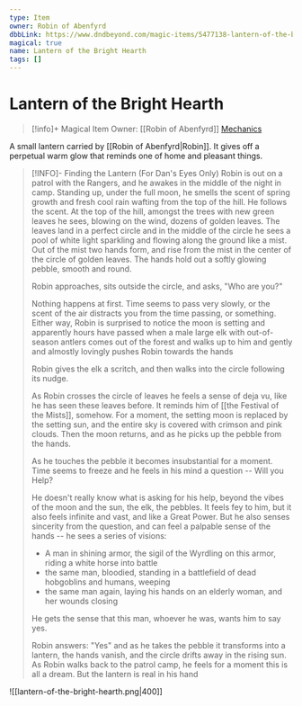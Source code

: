 ```yaml
---
type: Item
owner: Robin of Abenfyrd
dbbLink: https://www.dndbeyond.com/magic-items/5477138-lantern-of-the-bright-hearth
magical: true
name: Lantern of the Bright Hearth
tags: []
---
```

# Lantern of the Bright Hearth
>[!info]+ Magical Item
>Owner: [[Robin of Abenfyrd]]
> [Mechanics](https://www.dndbeyond.com/magic-items/5477138-lantern-of-the-bright-hearth)

A small lantern carried by [[Robin of Abenfyrd|Robin]]. It gives off a perpetual warm glow that reminds one of home and pleasant things. 

> [!INFO]- Finding the Lantern (For Dan's Eyes Only)
> Robin is out on a patrol with the Rangers, and he awakes in the middle of the night in camp. Standing up, under the full moon, he smells the scent of spring growth and fresh cool rain wafting from the top of the hill. He follows the scent. At the top of the hill, amongst the trees with new green leaves he sees, blowing on the wind, dozens of golden leaves. The leaves land in a perfect circle and in the middle of the circle he sees a pool of white light sparkling and flowing along the ground like a mist. Out of the mist two hands form, and rise from the mist in the center of the circle of golden leaves. The hands hold out a softly glowing pebble, smooth and round. 
> 
> Robin approaches, sits outside the circle, and asks, "Who are you?"
> 
> Nothing happens at first. Time seems to pass very slowly, or the scent of the air distracts you from the time passing, or something. Either way, Robin is surprised to notice the moon is setting and apparently hours have passed when a male large elk with out-of-season antlers comes out of the forest and walks up to him and gently and almostly lovingly pushes Robin towards the hands
> 
> Robin gives the elk a scritch, and then walks into the circle following its nudge.
> 
> As Robin crosses the circle of leaves he feels a sense of deja vu, like he has seen these leaves before. It reminds him of [[the Festival of the Mists]], somehow. For a moment, the setting moon is replaced by the setting sun, and the entire sky is covered with crimson and pink clouds. Then the moon returns, and as he picks up the pebble from the hands.
> 
>  As he touches the pebble it becomes insubstantial for a moment. Time seems to freeze and he feels in his mind a question -- Will you Help? 
>  
>  He doesn't really know what is asking for his help, beyond the vibes of the moon and the sun, the elk, the pebbles. It feels fey to him, but it also feels infinite and vast, and like a Great Power. But he also senses sincerity from the question, and can feel a palpable sense of the hands -- he sees a series of visions:
>  
> * A man in shining armor, the sigil of the Wyrdling on this armor, riding a white horse into battle
> * the same man, bloodied, standing in a battlefield of dead hobgoblins and humans, weeping 
> * the same man again, laying his hands on an elderly woman, and her wounds closing
>
>He gets the sense that this man, whoever he was, wants him to say yes.
>
>Robin answers: "Yes" and as he takes the pebble it transforms into a lantern, the hands vanish, and the circle drifts away in the rising sun. As Robin walks back to the patrol camp, he feels for a moment this is all a dream. But the lantern is real in his hand

![[lantern-of-the-bright-hearth.png|400]]